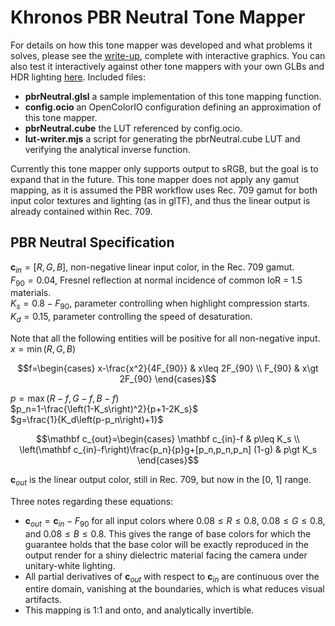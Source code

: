 # Khronos PBR Neutral Tone Mapper

For details on how this tone mapper was developed and what problems it solves, please see the [write-up](https://modelviewer.dev/examples/tone-mapping), complete with interactive graphics. You can also test it interactively against other tone mappers with your own GLBs and HDR lighting [here](https://tone-mapping.glitch.me/). Included files:
- **pbrNeutral.glsl** a sample implementation of this tone mapping function.
- **config.ocio** an OpenColorIO configuration defining an approximation of this tone mapper.
- **pbrNeutral.cube** the LUT referenced by config.ocio.
- **lut-writer.mjs** a script for generating the pbrNeutral.cube LUT and verifying the analytical inverse function.

Currently this tone mapper only supports output to sRGB, but the goal is to expand that in the future. This tone mapper does not apply any gamut mapping, as it is assumed the PBR workflow uses Rec. 709 gamut for both input color textures and lighting (as in glTF), and thus the linear output is already contained within Rec. 709. 

## PBR Neutral Specification

$\mathbf c_{in}=[R,G,B]$, non-negative linear input color, in the Rec. 709 gamut.  
$F_{90}=0.04$, Fresnel reflection at normal incidence of common IoR = 1.5 materials.  
$K_s=0.8-F_{90}$, parameter controlling when highlight compression starts.  
$K_d=0.15$, parameter controlling the speed of desaturation.  

Note that all the following entities will be positive for all non-negative input.  
$x=\min\left(R,G,B\right)$  

$$f=\begin{cases} 
x-\frac{x^2}{4F_{90}} & x\leq 2F_{90} \\
F_{90} & x\gt 2F_{90}
\end{cases}$$

$p=\max\left(R-f,G-f,B-f\right)$  
$p_n=1-\frac{\left(1-K_s\right)^2}{p+1-2K_s}$  
$g=\frac{1}{K_d\left(p-p_n\right)+1}$  

$$\mathbf c_{out}=\begin{cases} 
\mathbf c_{in}-f & p\leq K_s \\
\left(\mathbf c_{in}-f\right)\frac{p_n}{p}g+[p_n,p_n,p_n] (1-g) & p\gt K_s
\end{cases}$$

$\mathbf c_{out}$ is the linear output color, still in Rec. 709, but now in the [0, 1] range.

Three notes regarding these equations:
- $\mathbf c_{out}=\mathbf c_{in}-F_{90}$ for all input colors where $0.08\leq R\leq 0.8$, $0.08\leq G\leq 0.8$, and $0.08\leq B\leq 0.8$. This gives the range of base colors for which the guarantee holds that the base color will be exactly reproduced in the output render for a shiny dielectric material facing the camera under unitary-white lighting. 
- All partial derivatives of $\mathbf c_{out}$ with respect to $\mathbf c_{in}$ are continuous over the entire domain, vanishing at the boundaries, which is what reduces visual artifacts.
- This mapping is 1:1 and onto, and analytically invertible. 
